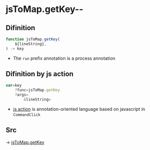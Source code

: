 # jsToMap.getKey--

## Difinition

```js.js
function jsToMap.getKey(
	${lineString},
) -> key
```

- The `run` prefix annotation is a process annotation


## Difinition by js action

```js.js
var=key
	?func=jsToMap.getKey
	?args=
		&lineString=
```

- [js action](#) is annotation-oriented language based on javascript in `CommandClick`



## Src

-> [jsToMap.getKey](https://github.com/puutaro/CommandClick/blob/master/app/src/main/java/com/puutaro/commandclick/fragment_lib/terminal_fragment/js_interface/text/JsToMap.kt#L29)


